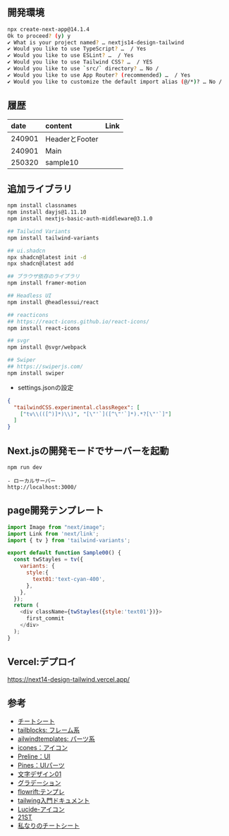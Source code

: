 ## 開発環境
```sh
npx create-next-app@14.1.4
Ok to proceed? (y) y
✔ What is your project named? … nextjs14-design-tailwind
✔ Would you like to use TypeScript? …  / Yes
✔ Would you like to use ESLint? …  / Yes
✔ Would you like to use Tailwind CSS? …  / YES
✔ Would you like to use `src/` directory? … No / 
✔ Would you like to use App Router? (recommended) …  / Yes
✔ Would you like to customize the default import alias (@/*)? … No / 
```

## 履歴
|date|content|Link|
|:----|:----|:----|
|240901|HeaderとFooter||
|240901|Main||
|250320|sample10||

## 追加ライブラリ
```sh
npm install classnames
npm install dayjs@1.11.10
npm install nextjs-basic-auth-middleware@3.1.0

## Tailwind Variants
npm install tailwind-variants

## ui.shadcn
npx shadcn@latest init -d
npx shadcn@latest add

## ブラウザ依存のライブラリ
npm install framer-motion

## Headless UI
npm install @headlessui/react

## reacticons
## https://react-icons.github.io/react-icons/
npm install react-icons

## svgr
npm install @svgr/webpack

## Swiper
## https://swiperjs.com/
npm install swiper
```

- settings.jsonの設定
```json
{
  "tailwindCSS.experimental.classRegex": [
    ["tv\\(([^)]*)\\)", "[\"'`]([^\"'`]*).*?[\"'`]"]
  ]
}
```

## Next.jsの開発モードでサーバーを起動
```
npm run dev

- ローカルサーバー
http://localhost:3000/
```

##  page開発テンプレート
```js
import Image from "next/image";
import Link from 'next/link';
import { tv } from 'tailwind-variants';

export default function Sample00() {
  const twStayles = tv({
    variants: {
      style:{
        text01:'text-cyan-400',
      },
    },
  });
  return (
    <div className={twStayles({style:'text01'})}>
      first_commit
    </div>
  );
}
```

## Vercel:デプロイ
https://next14-design-tailwind.vercel.app/

## 参考
- [チートシート](https://nerdcave.com/tailwind-cheat-sheet)
- [tailblocks: フレーム系](https://tailblocks.cc/)
- [ailwindtemplates: パーツ系](https://tailwindtemplates.io/templates)
- [icones：アイコン](https://icones.js.org/)
- [Preline：UI](https://preline.co/)
- [Pines：UIパーツ](https://devdojo.com/pines)
- [文字デザイン01](https://focaccia.co.jp/blog/css-gradient-text)
- [グラデーション](https://tailwind-gradient-generator.vercel.app/)
- [flowrift:テンプレ](https://flowrift.com/w/)
- [tailwing入門ドキュメント](https://zenn.dev/yohei_watanabe/books/c0b573713734b9)
- [Lucide-アイコン](https://lucide.dev/icons/)
- [21ST](https://21st.dev/)
- [私なりのチートシート](https://zenn.dev/aew2sbee/articles/tailwind-css-cheat-sheet)